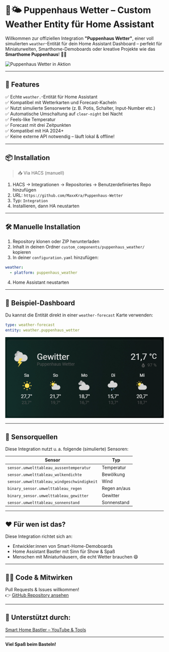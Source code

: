 
# 🧸🌤️ Puppenhaus Wetter – Custom Weather Entity für Home Assistant

Willkommen zur offiziellen Integration **"Puppenhaus Wetter"**, einer voll simulierten `weather`-Entität für dein Home Assistant Dashboard – perfekt für Miniaturwelten, Smarthome-Demoboards oder kreative Projekte wie das **Smarthome Puppenhaus**! 🏡✨

![Puppenhaus Wetter in Aktion](/../main/images/dashboard_example.png)

---

## 🔧 Features

✅ Echte `weather.`-Entität für Home Assistant  
✅ Kompatibel mit Wetterkarten und Forecast-Kacheln  
✅ Nutzt simulierte Sensorwerte (z. B. Potis, Schalter, Input-Number etc.)  
✅ Automatische Umschaltung auf `clear-night` bei Nacht  
✅ Feels-like Temperatur  
✅ Forecast mit drei Zeitpunkten  
✅ Kompatibel mit HA 2024+  
✅ Keine externe API notwendig – läuft lokal & offline!

---

## 📦 Installation

> 📥 Via HACS (manuell)

1. HACS → Integrationen → Repositories → Benutzerdefiniertes Repo hinzufügen  
2. URL: `https://github.com/MaxxKra/Puppenhaus-Wetter`  
3. Typ: `Integration`  
4. Installieren, dann HA neustarten

---

## 🛠️ Manuelle Installation

1. Repository klonen oder ZIP herunterladen  
2. Inhalt in deinen Ordner `custom_components/puppenhaus_weather/` kopieren  
3. In deiner `configuration.yaml` hinzufügen:

```yaml
weather:
  - platform: puppenhaus_weather
```

4. Home Assistant neustarten

---

## 🧪 Beispiel-Dashboard

Du kannst die Entität direkt in einer `weather-forecast` Karte verwenden:

```yaml
type: weather-forecast
entity: weather.puppenhaus_wetter
```

![Lovelace Vorschau](https://github.com/MaxxKra/Puppenhaus-Wetter/raw/main/images/weather_card.png)

---

## 📸 Sensorquellen

Diese Integration nutzt u. a. folgende (simulierte) Sensoren:

| Sensor                              | Typ           |
|-------------------------------------|----------------|
| `sensor.umwelttableau_aussentemperatur` | Temperatur   |
| `sensor.umwelttableau_wolkendichte`     | Bewölkung    |
| `sensor.umwelttableau_windgeschwindigkeit` | Wind      |
| `binary_sensor.umwelttableau_regen`     | Regen an/aus |
| `binary_sensor.umwelttableau_gewitter`  | Gewitter     |
| `sensor.umwelttableau_sonnenstand`      | Sonnenstand  |

---

## ❤️ Für wen ist das?

Diese Integration richtet sich an:

- Entwickler:innen von Smart-Home-Demoboards  
- Home Assistant Bastler mit Sinn für Show & Spaß  
- Menschen mit Miniaturhäusern, die echt Wetter brauchen 😄

---

## 🧑‍💻 Code & Mitwirken

Pull Requests & Issues willkommen!  
👉 [GitHub Repository ansehen](https://github.com/MaxxKra/Puppenhaus-Wetter)

---

## 🧡 Unterstützt durch:  
[Smart Home Bastler – YouTube & Tools](https://smarthomebastler.github.io)

---

**Viel Spaß beim Basteln!**
